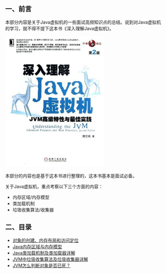 ## 一、前言

本部分内容是关于Java虚拟机的一些面试高频知识点的总结。说到对Java虚拟机的学习，就不得不提下这本书《深入理解Java虚拟机》。

![](../img/virtual-machine-1.jpg)

本部分的内容也是基于这本书进行整理的，这本书基本是面试必备。

关于Java虚拟机，重点考察以下三个方面的内容：

- 内存区域/内存模型
- 类加载机制
- 垃圾收集算法/收集器

## 二、目录

- [对象的创建、内存布局和访问定位](virtual-machine/object.md)
- [Java内存区域与内存模型](virtual-machine/memory.md)
- [Java类加载机制及类加载器详解](virtual-machine/classloader.md)
- [JVM中垃圾收集算法及垃圾收集器详解](virtual-machine/Garbage-Collector.md)
- [JVM怎么判断对象是否已死？](virtual-machine/life-cycle.md)